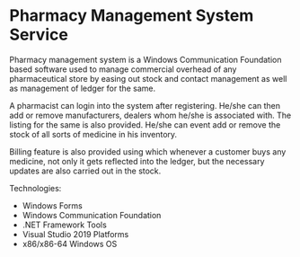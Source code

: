# Pharmacy Management System Service

Pharmacy management system is a Windows Communication Foundation based software used to manage commercial overhead of any pharmaceutical store by easing out stock and contact management as well as management of ledger for the same.

A pharmacist can login into the system after registering. He/she can then
add or remove manufacturers, dealers whom he/she is associated with. The listing
for the same is also provided. He/she can event add or remove the stock of all
sorts of medicine in his inventory.

Billing feature is also provided using which whenever a customer buys any
medicine, not only it gets reflected into the ledger, but the necessary updates are
also carried out in the stock. 

Technologies:
 - Windows Forms
 - Windows Communication Foundation
 - .NET Framework
Tools
 - Visual Studio 2019
Platforms
 - x86/x86-64 Windows OS 
